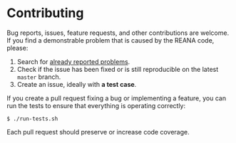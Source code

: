 # Contributing

Bug reports, issues, feature requests, and other contributions are welcome.
If you find a demonstrable problem that is caused by the REANA code, please:

1. Search for [already reported problems](https://github.com/reanahub/reana-job-controller/issues).
2. Check if the issue has been fixed or is still reproducible on the
   latest `master` branch.
3. Create an issue, ideally with **a test case**.

If you create a pull request fixing a bug or implementing a feature, you can run
the tests to ensure that everything is operating correctly:

```console
$ ./run-tests.sh
```

Each pull request should preserve or increase code coverage.
